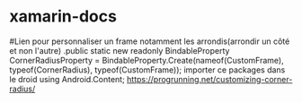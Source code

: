 # xamarin-docs
#Lien pour personnaliser un frame notamment les arrondis(arrondir un côté et non l'autre)
    .public static new readonly BindableProperty CornerRadiusProperty = BindableProperty.Create(nameof(CustomFrame), typeof(CornerRadius), typeof(CustomFrame));
    importer ce packages dans le droid    using Android.Content;
https://progrunning.net/customizing-corner-radius/ 
